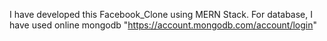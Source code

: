 I have developed this Facebook_Clone using MERN Stack. For database, I have used online mongodb "https://account.mongodb.com/account/login"
